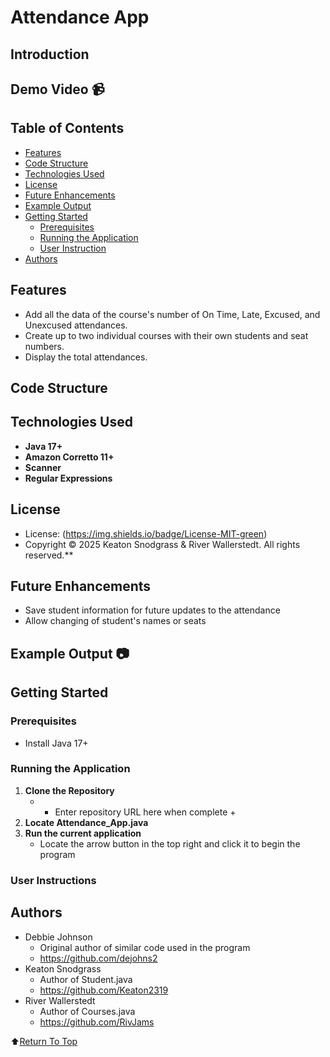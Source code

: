 # Attendance App

## Introduction


## Demo Video :video_camera:


## Table of Contents
- [Features](#features)
- [Code Structure](#code-structure)
- [Technologies Used](#technologies-used)
- [License](#license)
- [Future Enhancements](#future-enhancements)
- [Example Output](#example-output)
- [Getting Started](#getting-started)
     - [Prerequisites](#prerequisites)
     - [Running the Application](#running-the-application)
     - [User Instruction](#user-instructions)
- [Authors](#authors)

## Features
- Add all the data of the course's number of On Time, Late, Excused, and Unexcused attendances.
- Create up to two individual courses with their own students and seat numbers.
- Display the total attendances.

## Code Structure


## Technologies Used
- **Java 17+**
- **Amazon Corretto 11+**
- **Scanner**
- **Regular Expressions**
  
## License
- License: (https://img.shields.io/badge/License-MIT-green)
- Copyright &copy; 2025 Keaton Snodgrass & River Wallerstedt. All rights reserved.**

## Future Enhancements
- Save student information for future updates to the attendance
- Allow changing of student's names or seats

## Example Output :camera:



## Getting Started

### Prerequisites
- Install Java 17+

### Running the Application
1. **Clone the Repository**
     - + Enter repository URL here when complete +
2. **Locate Attendance_App.java**
3. **Run the current application**
     - Locate the arrow button in the top right and click it to begin the program

### User Instructions


## Authors
- Debbie Johnson
     - Original author of similar code used in the program
     - https://github.com/dejohns2
- Keaton Snodgrass
     - Author of Student.java
     - https://github.com/Keaton2319
- River Wallerstedt
     - Author of Courses.java
     - https://github.com/RivJams

:arrow_up:[Return To Top](#attendance-app)
